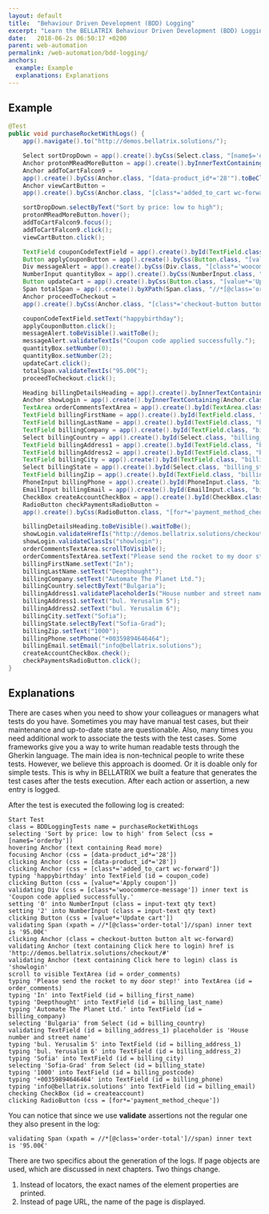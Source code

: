 ```yaml
---
layout: default
title:  "Behaviour Driven Development (BDD) Logging"
excerpt: "Learn the BELLATRIX Behaviour Driven Development (BDD) Logging works and how to use it."
date:   2018-06-2s 06:50:17 +0200
parent: web-automation
permalink: /web-automation/bdd-logging/
anchors:
  example: Example
  explanations: Explanations
---
```

Example
-------
```java
@Test
public void purchaseRocketWithLogs() {
    app().navigate().to("http://demos.bellatrix.solutions/");

    Select sortDropDown = app().create().byCss(Select.class, "[name$='orderby']");
    Anchor protonMReadMoreButton = app().create().byInnerTextContaining(Anchor.class, "Read more");
    Anchor addToCartFalcon9 =
    app().create().byCss(Anchor.class, "[data-product_id*='28'").toBeClickable();
    Anchor viewCartButton =
    app().create().byCss(Anchor.class, "[class*='added_to_cart wc-forward']").toBeClickable();

    sortDropDown.selectByText("Sort by price: low to high");
    protonMReadMoreButton.hover();
    addToCartFalcon9.focus();
    addToCartFalcon9.click();
    viewCartButton.click();

    TextField couponCodeTextField = app().create().byId(TextField.class, "coupon_code");
    Button applyCouponButton = app().create().byCss(Button.class, "[value*='Apply coupon']");
    Div messageAlert = app().create().byCss(Div.class, "[class*='woocommerce-message']");
    NumberInput quantityBox = app().create().byCss(NumberInput.class, "[class*='input-text qty text']");
    Button updateCart = app().create().byCss(Button.class, "[value*='Update cart']").toBeClickable();
    Span totalSpan = app().create().byXPath(Span.class, "//*[@class='order-total']//span");
    Anchor proceedToCheckout =
    app().create().byCss(Anchor.class, "[class*='checkout-button button alt wc-forward']");

    couponCodeTextField.setText("happybirthday");
    applyCouponButton.click();
    messageAlert.toBeVisible().waitToBe();
    messageAlert.validateTextIs("Coupon code applied successfully.");
    quantityBox.setNumber(0);
    quantityBox.setNumber(2);
    updateCart.click();
    totalSpan.validateTextIs("95.00€");
    proceedToCheckout.click();

    Heading billingDetailsHeading = app().create().byInnerTextContaining(Heading.class, "Billing details");
    Anchor showLogin = app().create().byInnerTextContaining(Anchor.class, "Click here to login");
    TextArea orderCommentsTextArea = app().create().byId(TextArea.class, "order_comments");
    TextField billingFirstName = app().create().byId(TextField.class, "billing_first_name");
    TextField billingLastName = app().create().byId(TextField.class, "billing_last_name");
    TextField billingCompany = app().create().byId(TextField.class, "billing_company");
    Select billingCountry = app().create().byId(Select.class, "billing_country");
    TextField billingAddress1 = app().create().byId(TextField.class, "billing_address_1");
    TextField billingAddress2 = app().create().byId(TextField.class, "billing_address_2");
    TextField billingCity = app().create().byId(TextField.class, "billing_city");
    Select billingState = app().create().byId(Select.class, "billing_state").toBeVisible().toBeClickable();
    TextField billingZip = app().create().byId(TextField.class, "billing_postcode");
    PhoneInput billingPhone = app().create().byId(PhoneInput.class, "billing_phone");
    EmailInput billingEmail = app().create().byId(EmailInput.class, "billing_email");
    CheckBox createAccountCheckBox = app().create().byId(CheckBox.class, "createaccount");
    RadioButton checkPaymentsRadioButton =
    app().create().byCss(RadioButton.class, "[for*='payment_method_cheque']");

    billingDetailsHeading.toBeVisible().waitToBe();
    showLogin.validateHrefIs("http://demos.bellatrix.solutions/checkout/#");
    showLogin.validateClassIs("showlogin");
    orderCommentsTextArea.scrollToVisible();
    orderCommentsTextArea.setText("Please send the rocket to my door step!");
    billingFirstName.setText("In");
    billingLastName.setText("Deepthought");
    billingCompany.setText("Automate The Planet Ltd.");
    billingCountry.selectByText("Bulgaria");
    billingAddress1.validatePlaceholderIs("House number and street name");
    billingAddress1.setText("bul. Yerusalim 5");
    billingAddress2.setText("bul. Yerusalim 6");
    billingCity.setText("Sofia");
    billingState.selectByText("Sofia-Grad");
    billingZip.setText("1000");
    billingPhone.setPhone("+00359894646464");
    billingEmail.setEmail("info@bellatrix.solutions");
    createAccountCheckBox.check();
    checkPaymentsRadioButton.click();
}
```

Explanations
------------
There are cases when you need to show your colleagues or managers what tests do you have. Sometimes you may have manual test cases, but their maintenance and up-to-date state are questionable. Also, many times you need additional work to associate the tests with the test cases. Some frameworks give you a way to write human readable tests through the Gherkin language. The main idea is non-technical people to write these tests. However, we believe this approach is doomed. Or it is doable only for simple tests. This is why in BELLATRIX we built a feature that generates the test cases after the tests execution. After each action or assertion, a new entry is logged.

After the test is executed the following log is created:

```
Start Test
class = BDDLoggingTests name = purchaseRocketWithLogs
selecting 'Sort by price: low to high' from Select (css = [name$='orderby'])
hovering Anchor (text containing Read more)
focusing Anchor (css = [data-product_id*='28'])
clicking Anchor (css = [data-product_id*='28'])
clicking Anchor (css = [class*='added_to_cart wc-forward'])
typing 'happybirthday' into TextField (id = coupon_code)
clicking Button (css = [value*='Apply coupon'])
validating Div (css = [class*='woocommerce-message']) inner text is 'Coupon code applied successfully.'
setting '0' into NumberInput (class = input-text qty text)
setting '2' into NumberInput (class = input-text qty text)
clicking Button (css = [value*='Update cart'])
validating Span (xpath = //*[@class='order-total']//span) inner text is '95.00€'
clicking Anchor (class = checkout-button button alt wc-forward)
validating Anchor (text containing Click here to login) href is 'http://demos.bellatrix.solutions/checkout/#'
validating Anchor (text containing Click here to login) class is 'showlogin'
scroll to visible TextArea (id = order_comments)
typing 'Please send the rocket to my door step!' into TextArea (id = order_comments)
typing 'In' into TextField (id = billing_first_name)
typing 'Deepthought' into TextField (id = billing_last_name)
typing 'Automate The Planet Ltd.' into TextField (id = billing_company)
selecting 'Bulgaria' from Select (id = billing_country)
validating TextField (id = billing_address_1) placeholder is 'House number and street name'
typing 'bul. Yerusalim 5' into TextField (id = billing_address_1)
typing 'bul. Yerusalim 6' into TextField (id = billing_address_2)
typing 'Sofia' into TextField (id = billing_city)
selecting 'Sofia-Grad' from Select (id = billing_state)
typing '1000' into TextField (id = billing_postcode)
typing '+00359894646464' into TextField (id = billing_phone)
typing 'info@bellatrix.solutions' into TextField (id = billing_email)
checking CheckBox (id = createaccount)
clicking RadioButton (css = [for*='payment_method_cheque'])
```

You can notice that since we use **validate** assertions not the regular one they also present in the log:
```
validating Span (xpath = //*[@class='order-total']//span) inner text is '95.00€'
```

There are two specifics about the generation of the logs. If page objects are used, which are discussed in next chapters. Two things change.
1. Instead of locators, the exact names of the element properties are printed.
2. Instead of page URL, the name of the page is displayed.